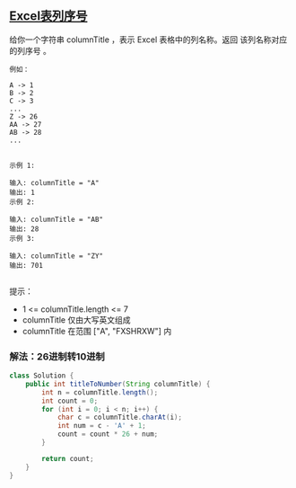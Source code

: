 ## [Excel表列序号](https://leetcode.cn/problems/excel-sheet-column-number/description/)
给你一个字符串 columnTitle ，表示 Excel 表格中的列名称。返回 该列名称对应的列序号 。
````
例如：

A -> 1
B -> 2
C -> 3
...
Z -> 26
AA -> 27
AB -> 28
...
 

示例 1:

输入: columnTitle = "A"
输出: 1
示例 2:

输入: columnTitle = "AB"
输出: 28
示例 3:

输入: columnTitle = "ZY"
输出: 701
 
````
提示：

- 1 <= columnTitle.length <= 7
- columnTitle 仅由大写英文组成
- columnTitle 在范围 ["A", "FXSHRXW"] 内

### 解法：26进制转10进制
````java
class Solution {
    public int titleToNumber(String columnTitle) {
        int n = columnTitle.length();
        int count = 0;
        for (int i = 0; i < n; i++) {
            char c = columnTitle.charAt(i);
            int num = c - 'A' + 1;
            count = count * 26 + num;
        }

        return count;
    }
}
````